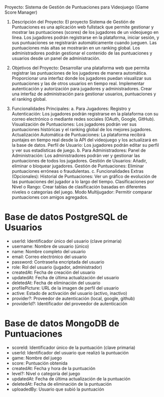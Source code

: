 Proyecto: Sistema de Gestión de Puntuaciones para Videojuego (Game Score Manager)

1. Descripción del Proyecto:
   El proyecto Sistema de Gestión de Puntuaciones es una aplicación web fullstack que permite gestionar y mostrar las puntuaciones (scores) de los jugadores de un videojuego en línea. Los jugadores podrán registrarse en la plataforma, iniciar sesión, y sus puntuaciones se registrarán automáticamente cuando jueguen. Las puntuaciones más altas se mostrarán en un ranking global. Los administradores podrán gestionar el contenido de las puntuaciones y usuarios desde un panel de administración.

2. Objetivos del Proyecto:
   Desarrollar una plataforma web que permita registrar las puntuaciones de los jugadores de manera automática.
   Proporcionar una interfaz donde los jugadores puedan visualizar sus puntuaciones y las de otros usuarios en tiempo real.
   Implementar autenticación y autorización para jugadores y administradores.
   Crear una interfaz de administración para gestionar usuarios, puntuaciones y el ranking global.
3. Funcionalidades Principales:
   a. Para Jugadores:
   Registro y Autenticación: Los jugadores podrán registrarse en la plataforma con su correo electrónico o mediante redes sociales (OAuth, Google, GitHub).
   Visualización de Puntuaciones: Los jugadores podrán ver sus puntuaciones históricas y el ranking global de los mejores jugadores.
   Actualización Automática de Puntuaciones: La plataforma recibirá puntajes en tiempo real desde la API del videojuego y los actualizará en la base de datos.
   Perfil de Usuario: Los jugadores podrán editar su perfil y ver sus estadísticas de juego.
   b. Para Administradores:
   Panel de Administración: Los administradores podrán ver y gestionar las puntuaciones de todos los jugadores.
   Gestión de Usuarios: Añadir, eliminar o bloquear jugadores.
   Gestión de Puntuaciones: Eliminar puntuaciones erróneas o fraudulentas.
   c. Funcionalidades Extras (Opcionales):
   Historial de Puntuaciones: Ver un gráfico de evolución de las puntuaciones del jugador a lo largo del tiempo.
   Clasificaciones por Nivel o Rango: Crear tablas de clasificación basadas en diferentes niveles o categorías del juego.
   Modo Multijugador: Permitir comparar puntuaciones con amigos agregados.

# Base de datos PostgreSQL de Usuarios

- userId: Identificador único del usuario (clave primaria)
- username: Nombre de usuario (único)
- name: Nombre completo del usuario
- email: Correo electrónico del usuario
- password: Contraseña encriptada del usuario
- role: Rol del usuario (jugador, administrador)
- createdAt: Fecha de creación del usuario
- updatedAt: Fecha de última actualización del usuario
- deletedAt: Fecha de eliminación del usuario
- profilePicture: URL de la imagen de perfil del usuario
- active: Estado de activación del usuario (activo, inactivo)
- provider?: Proveedor de autenticación (local, google, github)
- providerId?: Identificador del proveedor de autenticación

# Base de datos MongoDB de Puntuaciones

- scoreId: Identificador único de la puntuación (clave primaria)
- userId: Identificador del usuario que realizó la puntuación
- game: Nombre del juego
- score: Puntuación obtenida
- createdAt: Fecha y hora de la puntuación
- level?: Nivel o categoría del juego
- updatedAt: Fecha de última actualización de la puntuación
- deletedAt: Fecha de eliminación de la puntuación
- uploadedBy: Usuario que subió la puntuación
